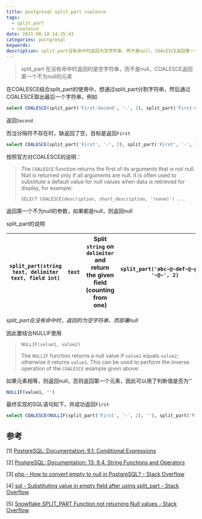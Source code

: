 ```yaml
---
title: postgresql split_part coalesce
tags:
  - split_part
  - coalesce
date: 2021-06-18 14:35:43
categories: postgresql
keywords:
description: split_part没有命中时返回为空字符串，而不是null，COALESCE返回第一个不为null的元素
---
```


> split_part 在没有命中时返回的是空字符串，而不是null，COALESCE返回第一个不为null的元素



在COALESCE结合split_part的使用中，想通过split_part分割字符串，然后通过COALESCE取出最后一个字符串，例如

```sql
select COALESCE(split_part('First-Second', '-', 2), split_part('First-Second', '-', 1));
```

返回`Second`



而当分隔符不存在时，缺返回了空，目标是返回`First`

```sql
select COALESCE(split_part('First', '-', 2), split_part('First', '-', 1));
```



按照官方对COALESCE的说明：

>The `COALESCE` function returns the first of its arguments that is not null. Null is returned only if all arguments are null. It is often used to substitute a default value for null values when data is retrieved for display, for example:
>
>```SELECT COALESCE(description, short_description, '(none)') ...```

返回第一个不为null的参数，如果都是null，则返回null



split_part的说明

| `split_part(string text, delimiter text, field int)` | `text` | Split `string` on `delimiter` and return the given field (counting from one) | `split_part('abc~@~def~@~ghi', '~@~', 2)` | `def` |
| ---------------------------------------------------- | ------ | ------------------------------------------------------------ | ----------------------------------------- | ----- |

*split_part在没有命中时，返回的为空字符串，而部署null*

 

因此要结合NULLIF使用

> `NULLIF(value1, value2)`
>
> The `NULLIF` function returns a null value if `value1` equals `value2`; otherwise it returns `value1`. This can be used to perform the inverse operation of the `COALESCE` example given above:

如果元素相等，则返回null，否则返回第一个元素，因此可以用了判断值是否为''

```sql
NULLIF(value1, '')
```

最终实现的SQL语句如下，并成功返回`First`

```sql
select COALESCE(NULLIF(split_part('First', '-', 2), ''), split_part('First', '-', 1));
```



## 参考

[1] [PostgreSQL: Documentation: 9.1: Conditional Expressions](https://www.postgresql.org/docs/9.1/functions-conditional.html)

[2] [PostgreSQL: Documentation: 13: 9.4. String Functions and Operators](https://www.postgresql.org/docs/13/functions-string.html)

[3] [php - How to convert empty to null in PostgreSQL? - Stack Overflow](https://stackoverflow.com/questions/14035883/how-to-convert-empty-to-null-in-postgresql/14035890#14035890)

[4] [sql - Substituting value in empty field after using split_part - Stack Overflow](https://stackoverflow.com/questions/45766644/substituting-value-in-empty-field-after-using-split-part)

[5] [Snowflake SPLIT_PART Function not returning Null values - Stack Overflow](https://stackoverflow.com/questions/60381782/snowflake-split-part-function-not-returning-null-values)
